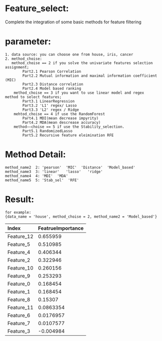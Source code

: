 # Feature_select:
<p>
Complete the integration of some basic methods for feature filtering
<p>

# parameter:
    1. data source: you can choose one from house, iris, cancer 
    2. method_choise: 
       method_choise == 2 if you solve the univariate features selection assignment; 
            Part2.1 Pearson Correlation
            Part2.2 Mutual information and maximal information coefficient (MIC)
            Part2.3 Distance correlation 
            Part2.4 Model based ranking
        method_choise == 3 if you want to use linear model and regex method to select features;
            Part3.1 LinearRegression
            Part3.2 'L1' regex/ Lasso
            Part3.3 'L2' regex / Ridge
        mehtod_choise == 4 if use the RandomForest
            Part4.1 MDI(mean decrease impyrity)
            Part4.2 MDA(mean descrease accuracy)
        method——choise == 5 if use the Stability_selection. 
            Part5.1 RandomizedLasso
            Part5.2 Recursive feature eleimination RFE
# Method Detail:
    method_name2  2: 'pearson'  'MIC'  'Distance'  'Model_based'
    method_name3  3: 'linear'   'lasso'   'ridge'
    method_name4  4: 'MDI'  'MDA' 
    method_name5  5: 'Stab_sel'  'RFE'
# Result:
    for example: 
    {data_name = 'house', method_choise = 2, method_name2 = 'Model_based'}
| Index | FeatrueImportance|
| :-----| :--------------- |
| Feature_12 | 0.655959 | 
| Feature_5  | 0.510985 | 
| Feature_4  | 0.406344 | 
| Feature_2  | 0.322946 | 
| Feature_10 | 0.260156 |
| Feature_9  | 0.253293 | 
| Feature_0  | 0.168454 |
| Feature_1  | 0.168454 |
| Feature_8  | 0.15307  | 
| Feature_11 | 0.0863354|
| Feature_6  | 0.0176957|
| Feature_7  | 0.0107577|
| Feature_3  | -0.004984|
